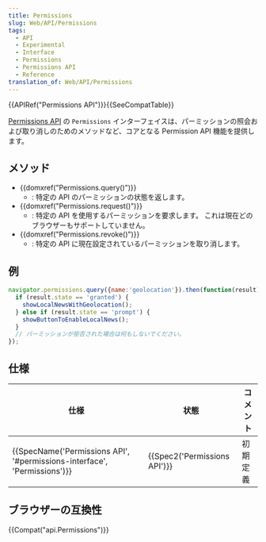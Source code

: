 ```yaml
---
title: Permissions
slug: Web/API/Permissions
tags:
  - API
  - Experimental
  - Interface
  - Permissions
  - Permissions API
  - Reference
translation_of: Web/API/Permissions
---
```

{{APIRef("Permissions API")}}{{SeeCompatTable}}

[Permissions API](/ja/docs/Web/API/Permissions_API) の `Permissions` インターフェイスは、パーミッションの照会および取り消しのためのメソッドなど、コアとなる Permission API 機能を提供します。

## メソッド

- {{domxref("Permissions.query()")}}
  - : 特定の API のパーミッションの状態を返します。
- {{domxref("Permissions.request()")}}
  - : 特定の API を使用するパーミッションを要求します。 これは現在どのブラウザーもサポートしていません。
- {{domxref("Permissions.revoke()")}}
  - : 特定の API に現在設定されているパーミッションを取り消します。

## 例

```js
navigator.permissions.query({name:'geolocation'}).then(function(result) {
  if (result.state == 'granted') {
    showLocalNewsWithGeolocation();
  } else if (result.state == 'prompt') {
    showButtonToEnableLocalNews();
  }
  // パーミッションが拒否された場合は何もしないでください。
});
```

## 仕様

| 仕様                                                                                             | 状態                                 | コメント |
| ------------------------------------------------------------------------------------------------ | ------------------------------------ | -------- |
| {{SpecName('Permissions API', '#permissions-interface', 'Permissions')}} | {{Spec2('Permissions API')}} | 初期定義 |

## ブラウザーの互換性

{{Compat("api.Permissions")}}
